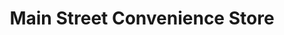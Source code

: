 ---
title: "Main Street Convenience Store"
url: /greasbrough/main-street-convenience-store/
shop: convenience
---